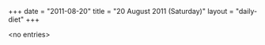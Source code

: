 +++
date = "2011-08-20"
title = "20 August 2011 (Saturday)"
layout = "daily-diet"
+++


\<no entries\>

